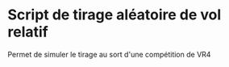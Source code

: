 # Script de tirage aléatoire de vol relatif
Permet de simuler le tirage au sort d'une compétition de VR4
